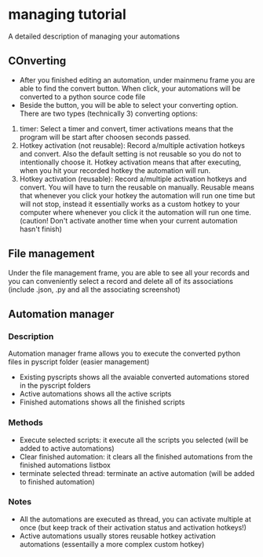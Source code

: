 # managing tutorial
A detailed description of managing your automations

## COnverting

- After you finished editing an automation, under mainmenu frame you are able to find the convert button. When click, your automations will be converted to a python source code file
-  Beside the button, you will be able to select your converting option. There are two types (technically 3) converting options:
  1. timer: Select a timer and convert, timer activations means that the program will be start after choosen seconds passed.
  2. Hotkey activation (not reusable): Record a/multiple activation hotkeys and convert. Also the default setting is not reusable so you do not to intentionally choose it. Hotkey activation means that after executing, when you hit your recorded hotkey the automation will run.
  3. Hotkey activation (reusable): Record a/multiple activation hotkeys and convert. You will have to turn the reusable on manually. Reusable means that whenever you click your hotkey the automation will run one time but will not stop, instead it essentially works as a custom hotkey to your computer where whenever you click it the automation will run one time. (caution! Don't activate another time when your current automation hasn't finish)

## File management
Under the file management frame, you are able to see all your records and you can conveniently select a record and delete all of its associations (include .json, .py and all the associating screenshot)

## Automation manager 

### Description
Automation manager frame allows you to execute the converted python files in pyscript folder (easier management)
- Existing pyscripts shows all the avaiable converted automations stored in the pyscript folders
- Active automations shows all the active scripts
- Finished automations shows all the finished scripts

### Methods
- Execute selected scripts: it execute all the scripts you selected (will be added to active automations)
- Clear finished automation: it clears all the finished automations from the finished automations listbox
- terminate selected thread: terminate an active automation (will be added to finished automation)

### Notes
- All the automations are executed as thread, you can activate multiple at once (but keep track of their activation status and activation hotkeys!)
- Active automations usually stores reusable hotkey activation automations (essentailly a more complex custom hotkey)
